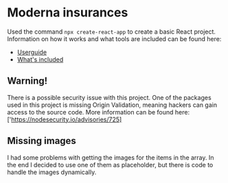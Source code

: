 # Moderna insurances

Used the command `npx create-react-app` to create a basic React project. Information on how it works and what tools are included can be found here:

* [Userguide](https://facebook.github.io/create-react-app/)
* [What's included](https://github.com/facebook/create-react-app#whats-included)

 ## Warning!
 There is a possible security issue with this project. One of the packages used in this project is missing Origin Validation, meaning hackers can gain access to the source code.
 More information can be found here: ['https://nodesecurity.io/advisories/725]

## Missing images

I had some problems with getting the images for the items in the array. In the end I decided to use one of them as placeholder, but there is code to handle the images dynamically.
